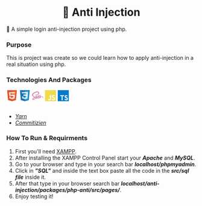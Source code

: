 <h1 align="center">💉 Anti Injection</h1>
💉 A simple login anti-injection project using php.

<h3>Purpose</h3>
This is project was create so we could learn how to apply anti-injection in a real situation using php. 

<h3>Technologies And Packages</h3>
<div style="display: block"> 
   <a target="_blank" href="https://developer.mozilla.org/en-US/docs/Glossary/HTML5"><img align="center" alt="HTML5" height="30" width="30" src="https://raw.githubusercontent.com/devicons/devicon/master/icons/html5/html5-original.svg"></a>
   <a target="_blank" href="https://developer.mozilla.org/en-US/docs/Web/CSS"><img align="center" alt="CSS3" height="30" width="30" src="https://raw.githubusercontent.com/devicons/devicon/master/icons/css3/css3-original.svg"></a>
   <a target="_blank" href="https://sass-lang.com/"><img align="center" alt="SASS" height="30" width="30" src="https://raw.githubusercontent.com/devicons/devicon/master/icons/sass/sass-original.svg"></a>
   <a target="_blank" href="https://www.javascript.com/"><img align="center" alt="JS" height="30" width="30" src="https://raw.githubusercontent.com/devicons/devicon/master/icons/javascript/javascript-plain.svg"></a>
   <a target="_blank" href="https://www.typescriptlang.org/"><img align="center" alt="TS" height="30" width="30" src="https://raw.githubusercontent.com/devicons/devicon/master/icons/typescript/typescript-plain.svg"></a>
</div>
<br>
 <ul>
  <li><a target="_blank" href="https://yarnpkg.com/"><i>Yarn</i></a></li>
   
  <li><a target="_blank" href="https://github.com/commitizen/cz-cli"><i>Commitizien</i></a></li>
 </ul>

<h3>How To Run & Requirments</h3>
  <ol>
   <li>First you'll need <a target="_blank" href="https://www.apachefriends.org/download.html">XAMPP</a>.</li>
   <li>After installing the XAMPP Control Panel start your <i><strong>Apache</strong></i> and <i><strong>MySQL</strong></i>.</li>
   <li>Go to your browser and type in your search bar <i><strong>localhost/phpmyadmin</strong></i>.</li>
   <li>Click in <i><strong>"SQL"</strong></i> and inside the text box paste all the code in the <i><strong>src/sql file</strong></i> inside it.</li>
   <li>After that type in your browser search bar <i><strong>localhost/anti-injection/packages/php-anti/src/pages/</strong></i>.</li>
   <li>Enjoy testing it!</li>
  </ol>
